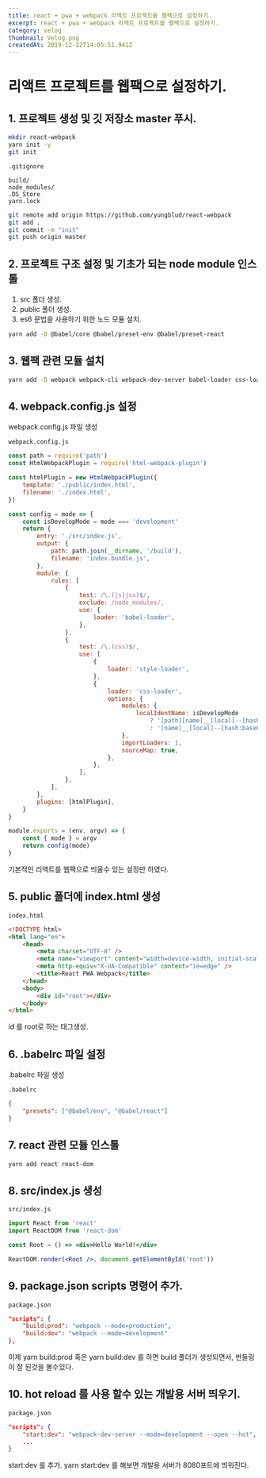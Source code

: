 ```yaml
---
title: react + pwa + webpack 리액트 프로젝트를 웹팩으로 설정하기.
excerpt: react + pwa + webpack 리액트 프로젝트를 웹팩으로 설정하기.
category: velog
thumbnail: Velog.png
createdAt: 2019-12-22T14:05:51.941Z
---
```

# 리액트 프로젝트를 웹팩으로 설정하기.

## 1. 프로젝트 생성 및 깃 저장소 master 푸시.

```bash
mkdir react-webpack
yarn init -y
git init
```

`.gitignore`

```
build/
node_modules/
.DS_Store
yarn.lock
```

```bash
git remote add origin https://github.com/yungblud/react-webpack
git add .
git commit -m "init"
git push origin master
```

## 2. 프로젝트 구조 설정 및 기초가 되는 node module 인스톨

1. src 폴더 생성.
2. public 폴더 생성.
3. es6 문법을 사용하기 위한 노드 모듈 설치.

```bash
yarn add -D @babel/core @babel/preset-env @babel/preset-react
```

## 3. 웹팩 관련 모듈 설치

```bash
yarn add -D webpack webpack-cli webpack-dev-server babel-loader css-loader style-loader html-webpack-plugin
```

## 4. webpack.config.js 설정

webpack.config.js 파일 생성

`webpack.config.js`

```js
const path = require('path')
const HtmlWebpackPlugin = require('html-webpack-plugin')

const htmlPlugin = new HtmlWebpackPlugin({
    template: './public/index.html',
    filename: './index.html',
})

const config = mode => {
    const isDevelopMode = mode === 'development'
    return {
        entry: './src/index.js',
        output: {
            path: path.join(__dirname, '/build'),
            filename: 'index.bundle.js',
        },
        module: {
            rules: [
                {
                    test: /\.(js|jsx)$/,
                    exclude: /node_modules/,
                    use: {
                        loader: 'babel-loader',
                    },
                },
                {
                    test: /\.(css)$/,
                    use: [
                        {
                            loader: 'style-loader',
                        },
                        {
                            loader: 'css-loader',
                            options: {
                                modules: {
                                    localIdentName: isDevelopMode
                                        ? '[path][name]__[local]--[hash:base64:5]'
                                        : '[name]__[local]--[hash:base64:5]',
                                },
                                importLoaders: 1,
                                sourceMap: true,
                            },
                        },
                    ],
                },
            ],
        },
        plugins: [htmlPlugin],
    }
}

module.exports = (env, argv) => {
    const { mode } = argv
    return config(mode)
}
```

기본적인 리액트를 웹팩으로 띄울수 있는 설정만 하였다.

## 5. public 폴더에 index.html 생성

`index.html`

```html
<!DOCTYPE html>
<html lang="en">
    <head>
        <meta charset="UTF-8" />
        <meta name="viewport" content="width=device-width, initial-scale=1.0" />
        <meta http-equiv="X-UA-Compatible" content="ie=edge" />
        <title>React PWA Webpack</title>
    </head>
    <body>
        <div id="root"></div>
    </body>
</html>
```

id 를 root로 하는 태그생성.

## 6. .babelrc 파일 설정

.babelrc 파일 생성

`.babelrc`

```json
{
    "presets": ["@babel/env", "@babel/react"]
}
```

## 7. react 관련 모듈 인스톨

```bash
yarn add react react-dom
```

## 8. src/index.js 생성

`src/index.js`

```jsx
import React from 'react'
import ReactDOM from 'react-dom'

const Root = () => <div>Hello World!</div>

ReactDOM.render(<Root />, document.getElementById('root'))
```

## 9. package.json scripts 명령어 추가.

`package.json`

```json
"scripts": {
    "build:prod": "webpack --mode=production",
    "build:dev": "webpack --mode=development"
},
```

이제 yarn build:prod 혹은 yarn build:dev 를 하면 build 폴더가 생성되면서, 번들링이 잘 된것을 볼수있다.

## 10. hot reload 를 사용 할수 있는 개발용 서버 띄우기.

`package.json`

```json
"scripts": {
    "start:dev": "webpack-dev-server --mode=development --open --hot",
    ...
}
```

start:dev 를 추가.
yarn start:dev 를 해보면 개발용 서버가 8080포트에 띄워진다.

